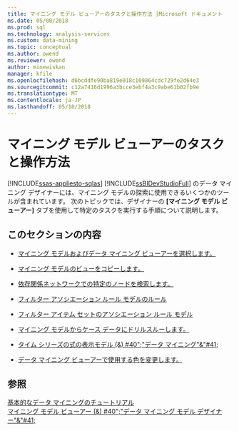 ```yaml
---
title: マイニング モデル ビューアーのタスクと操作方法 |Microsoft ドキュメント
ms.date: 05/08/2018
ms.prod: sql
ms.technology: analysis-services
ms.custom: data-mining
ms.topic: conceptual
ms.author: owend
ms.reviewer: owend
author: minewiskan
manager: kfile
ms.openlocfilehash: d6bcddfe90ba819e018c109864cdc729fe2d64e3
ms.sourcegitcommit: c12a7416d1996a3bcce3ebf4a3c9abe61b02fb9e
ms.translationtype: MT
ms.contentlocale: ja-JP
ms.lasthandoff: 05/10/2018
---
```

# <a name="mining-model-viewer-tasks-and-how-tos"></a>マイニング モデル ビューアーのタスクと操作方法
[!INCLUDE[ssas-appliesto-sqlas](../../includes/ssas-appliesto-sqlas.md)]
  [!INCLUDE[ssBIDevStudioFull](../../includes/ssbidevstudiofull-md.md)] のデータ マイニング デザイナーには、マイニング モデルの探索に使用できるいくつかのツールが含まれています。 次のトピックでは、デザイナーの **[マイニング モデル ビューアー]** タブを使用して特定のタスクを実行する手順について説明します。  
  
## <a name="in-this-section"></a>このセクションの内容  
  
-   [マイニング モデルおよびデータ マイニング ビューアーを選択します。](../../analysis-services/data-mining/select-a-mining-model-and-a-data-mining-viewer.md)  
  
-   [マイニング モデルのビューをコピーします。](../../analysis-services/data-mining/copy-a-view-of-a-mining-model.md)  
  
-   [依存関係ネットワークでの特定のノードを検索します。](../../analysis-services/data-mining/find-a-specific-node-in-a-dependency-network.md)  
  
-   [フィルター アソシエーション ルール モデルのルール](../../analysis-services/data-mining/filter-a-rule-in-an-association-rules-model.md)  
  
-   [フィルター アイテム セットのアソシエーション ルール モデル](../../analysis-services/data-mining/filter-an-itemset-in-an-association-rules-model.md)  
  
-   [マイニング モデルからケース データにドリルスルーします。](../../analysis-services/data-mining/drill-through-to-case-data-from-a-mining-model.md)  
  
-   [タイム シリーズの式の表示モデル (&) #40";"データ マイニング"&"#41;](../../analysis-services/data-mining/view-the-formula-for-a-time-series-model-data-mining.md)  
  
-   [データ マイニング ビューアーで使用する色を変更します。](../../analysis-services/data-mining/change-the-colors-used-in-the-data-mining-viewer.md)  
  
## <a name="see-also"></a>参照  
 [基本的なデータ マイニングのチュートリアル](http://msdn.microsoft.com/library/6602edb6-d160-43fb-83c8-9df5dddfeb9c)   
 [マイニング モデル ビューアー (&) #40";"データ マイニング モデル デザイナー"&"#41;](http://msdn.microsoft.com/library/4ba391d5-c97b-4848-ba7c-7d096fa4b7dd)  
  
  
